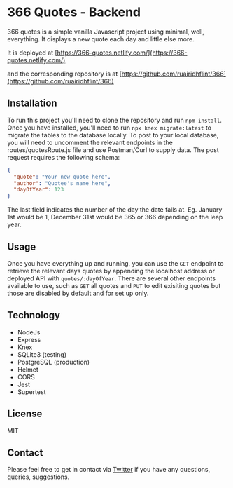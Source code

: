 # 366 Quotes - Backend

366 quotes is a simple vanilla Javascript project using minimal, well, everything. It displays a new quote each day and little else more. 

It is deployed at [https://366-quotes.netlify.com/](https://366-quotes.netlify.com/)

and the corresponding repository is at [https://github.com/ruairidhflint/366](https://github.com/ruairidhflint/366)

## Installation

To run this project you'll need to clone the repository and run `npm install`.
Once you have installed, you'll need to run `npx knex migrate:latest` to migrate the tables to the database locally.
To post to your local database, you will need to uncomment the relevant endpoints in the routes/quotesRoute.js file and use Postman/Curl to supply data.
The post request requires the following schema:

```json
{
  "quote": "Your new quote here",
  "author": "Quotee's name here",
  "dayOfYear": 123
}
```

The last field indicates the number of the day the date falls at. Eg. January 1st would be 1, December 31st would be 365 or 366 depending on the leap year.

## Usage

Once you have everything up and running, you can use the `GET` endpoint to retrieve the relevant days quotes by appending the localhost address or deployed API with `quotes/:dayOfYear`. 
There are several other endpoints available to use, such as `GET` all quotes and `PUT` to edit exisiting quotes but those are disabled by default and for set up only.

## Technology

- NodeJs 
- Express
- Knex
- SQLite3 (testing)
- PostgreSQL (production)
- Helmet
- CORS
- Jest
- Supertest

## License

MIT

## Contact

Please feel free to get in contact via [Twitter](https://twitter.com/mrroryflint) if you have any questions, queries, suggestions.





